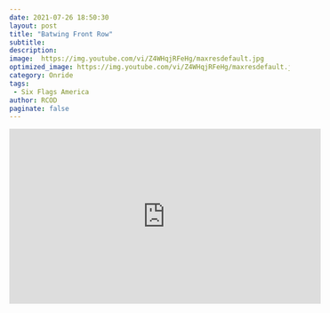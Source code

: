 ```yaml
---
date: 2021-07-26 18:50:30
layout: post
title: "Batwing Front Row"
subtitle:
description:
image:  https://img.youtube.com/vi/Z4WHqjRFeHg/maxresdefault.jpg
optimized_image: https://img.youtube.com/vi/Z4WHqjRFeHg/maxresdefault.jpg
category: Onride
tags:
 - Six Flags America
author: RCOD
paginate: false
---
```


<iframe width="560" height="315" src="https://www.youtube.com/embed/Z4WHqjRFeHg?start=14" title="YouTube video player" frameborder="0" allow="accelerometer; autoplay; clipboard-write; encrypted-media; gyroscope; picture-in-picture" allowfullscreen></iframe>
